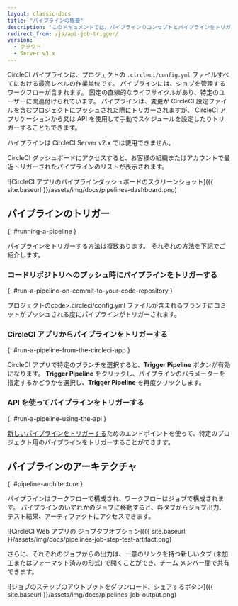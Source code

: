 ```yaml
---
layout: classic-docs
title: "パイプラインの概要"
description: "このドキュメントでは、パイプラインのコンセプトとパイプラインをトリガーする方法およびパイプラインの内容を紹介します。"
redirect_from: /ja/api-job-trigger/
version:
  - クラウド
  - Server v3.x
---
```


CircleCI パイプラインは、プロジェクトの `.circleci/config.yml` ファイルすべてにおける最高レベルの作業単位です。 パイプラインには、ジョブを管理するワークフローが含まれます。 固定の直線的なライフサイクルがあり、特定のユーザーに関連付けられています。 パイプラインは、変更が CircleCI 設定ファイルを含むプロジェクトにプッシュされた際にトリガーされますが、 CircleCI アプリケーションから又は API を使用して手動でスケジュールを設定したりトリガーすることもできます。

ハイプラインは CircleCI Server v2.x では使用できません。

CircleCI ダッシュボードにアクセスすると、お客様の組織またはアカウントで最近トリガーされたパイプラインのリストが表示されます。

![CircleCI アプリのパイプラインダッシュボードのスクリーンショット]({{ site.baseurl }}/assets/img/docs/pipelines-dashboard.png)

## パイプラインのトリガー
{: #running-a-pipeline }

パイプラインをトリガーする方法は複数あります。 それぞれの方法を下記でご紹介します。

### コードリポジトリへのプッシュ時にパイプラインをトリガーする
{: #run-a-pipeline-on-commit-to-your-code-repository }

プロジェクトのcode>.circleci/config.yml</code> ファイルが含まれるブランチにコミットがプッシュされる度にパイプラインがトリガーされます。

### CircleCI アプリからパイプラインをトリガーする
{: #run-a-pipeline-from-the-circleci-app }

CircleCI アプリで特定のブランチを選択すると、**Trigger Pipeline** ボタンが有効になります。 **Trigger Pipeline** をクリックし、パイプラインのパラメーターを指定するかどうかを選択し、**Trigger Pipeline** を再度クリックします。

### API を使ってパイプラインをトリガーする
{: #run-a-pipeline-using-the-api }

[新しいパイプラインをトリガーする]({{site.baseurl}}/api/v2/#operation/triggerPipeline)ためのエンドポイントを使って、特定のプロジェクト用のパイプラインをトリガーすることができます。


<!---
### Scheduling a pipeline
{: #scheduling-a-pipeline }

TBC
--->

## パイプラインのアーキテクチャ
{: #pipeline-architecture }

パイプラインはワークフローで構成され、ワークフローはジョブで構成されます。 パイプラインのいずれかのジョブに移動すると、各タブからジョブ出力、テスト結果、アーティファクトにアクセスできます。

![CircleCI Web アプリの ジョブタブオプション]({{ site.baseurl }}/assets/img/docs/pipelines-job-step-test-artifact.png)

さらに、それぞれのジョブからの出力は、一意のリンクを持つ新しいタブ (未加工またはフォーマット済みの形式) で開くことができ、チーム メンバー間で共有できます。

![ジョブのステップのアウトプットをダウンロード、シェアするボタン]({{ site.baseurl }}/assets/img/docs/pipelines-job-output.png)
